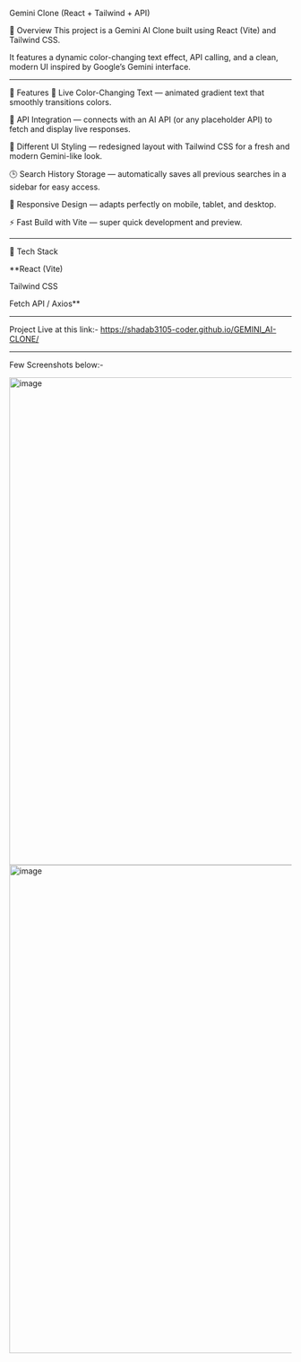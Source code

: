 Gemini Clone (React + Tailwind + API)

🧠 Overview
This project is a Gemini AI Clone built using React (Vite) and Tailwind CSS.

It features a dynamic color-changing text effect, API calling, and a clean, modern UI inspired by Google’s Gemini interface.

---
🎨 Features
🌈 Live Color-Changing Text — animated gradient text that smoothly transitions colors.

💬 API Integration — connects with an AI API (or any placeholder API) to fetch and display live responses.

🧩 Different UI Styling — redesigned layout with Tailwind CSS for a fresh and modern Gemini-like look.

🕒 Search History Storage — automatically saves all previous searches in a sidebar for easy access.

📱 Responsive Design — adapts perfectly on mobile, tablet, and desktop.

⚡ Fast Build with Vite — super quick development and preview.

---
🧰 Tech Stack

**React (Vite)

Tailwind CSS

Fetch API / Axios**

---

Project Live at this link:-  https://shadab3105-coder.github.io/GEMINI_AI-CLONE/

---
Few Screenshots below:-

<img width="1918" height="869" alt="image" src="https://github.com/user-attachments/assets/3877e0cb-0de8-443d-85cc-9660140e93f2" />

<img width="1918" height="870" alt="image" src="https://github.com/user-attachments/assets/7e5c0fbd-2563-425c-8393-e8d6f9b851ec" />

